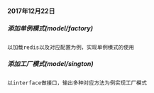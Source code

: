 #### 2017年12月22日
##### 添加单例模式(model/factory)
    以加载redis以及对应配置为例，实现单例模式的使用
##### 添加工厂模式(model/sington)
    以interface做接口，输出多种对应方法为例实现工厂模式

